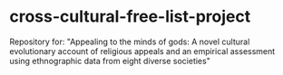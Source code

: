 # cross-cultural-free-list-project
Repository for: "Appealing to the minds of gods: A novel cultural evolutionary account of religious appeals and an empirical assessment using ethnographic data from eight diverse societies"
